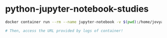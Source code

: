 # python-jupyter-notebook-studies

```bash
docker container run --rm --name jupyter-notebook -v $(pwd):/home/jovyan/work -p 3010:8888 -it jupyter/base-notebook:python-3.9

# Then, access the URL provided by logs of container!
```
